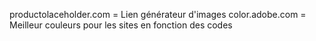 

productolaceholder.com = Lien générateur d'images
color.adobe.com = Meilleur couleurs pour les sites en fonction des codes